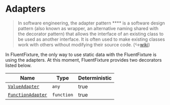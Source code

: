 # Adapters

> In software engineering, the adapter pattern **** is a software design pattern (also known as wrapper, an alternative naming shared with the decorator pattern) that allows the interface of an existing class to be used as another interface. It is often used to make existing classes work with others without modifying their source code. (↪[wiki](https://en.wikipedia.org/wiki/Adapter\_pattern))

In FluentFixture, the only way to use static data with the FluentFixture is using the adapters. At this moment, FluentFixture provides two decorators listed below.

<table><thead><tr><th>Name</th><th>Type</th><th data-type="checkbox">Deterministic</th></tr></thead><tbody><tr><td><a href="value-adapter.md"><code>ValueAdapter</code></a></td><td><code>any</code></td><td>true</td></tr><tr><td><a href="function-adapter.md"><code>FunctionAdapter</code></a></td><td><code>function</code></td><td>true</td></tr></tbody></table>
